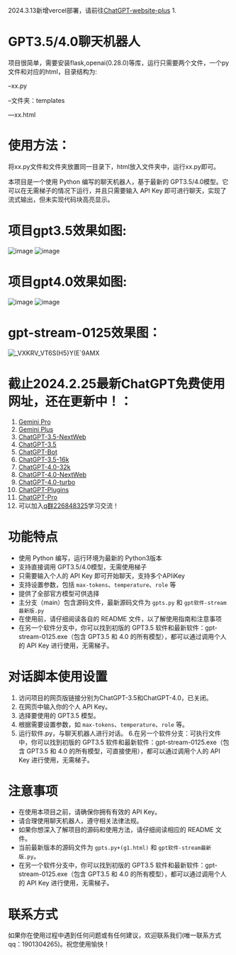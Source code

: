 2024.3.13新增vercel部署，请前往[ChatGPT-website-plus](https://github.com/buwanyuanshen/chatgpt-python-vercel)
1.
# GPT3.5/4.0聊天机器人

 项目很简单，需要安装flask,openai(0.28.0)等库，运行只需要两个文件，一个py文件和对应的html，目录结构为:

–xx.py

–文件夹：templates

 ––xx.html

# 使用方法：
将xx.py文件和文件夹放置同一目录下，html放入文件夹中，运行xx.py即可。

本项目是一个使用 Python 编写的聊天机器人，基于最新的 GPT3.5/4.0模型。它可以在无需梯子的情况下运行，并且只需要输入 API Key 即可进行聊天，实现了流式输出，但未实现代码块高亮显示。

         
# 项目gpt3.5效果如图:
![image](https://github.com/buwanyuanshen/Chatgpt-python/assets/144007759/b9c3b64d-8483-45d5-9ccd-548a2a96112e)
![image](https://github.com/buwanyuanshen/Chatgpt-python/assets/144007759/81188db0-c9ef-4ca4-840b-df8d26de2256)

# 项目gpt4.0效果如图:
![image](https://github.com/buwanyuanshen/Chatgpt-python/assets/144007759/24374c6f-2b57-4e89-a4db-c8cceaed26c8)
![image](https://github.com/buwanyuanshen/Chatgpt-python/assets/144007759/eb2beaa6-496a-44c3-9330-f6cb6c747f28)

# gpt-stream-0125效果图：
![_VXKRV_VT6S(H5}Y(E`9AMX](https://github.com/buwanyuanshen/chatgpt-python/assets/144007759/1a691719-20ce-4e22-b1dc-19d36ef6faee)



# 截止2024.2.25最新ChatGPT免费使用网址，还在更新中！：
1. [Gemini Pro](https://ccfgpt.cn)
2. [Gemini Plus](https://66.ccf666.cn)
3. [ChatGPT-3.5-NextWeb](https://ccf666.cn)
4. [ChatGPT-3.5](https://6.ccfgpt.cn)
5. [ChatGPT-Bot](https://supergpt.shop)
6. [ChatGPT-3.5-16k](https://6.ccf666.cn)
7. [ChatGPT-4.0-32k](https://66.supergpt.shop)
8. [ChatGPT-4.0-NextWeb](https://chatpro.icu)
9. [ChatGPT-4.0-turbo](https://6.chatpro.icu)
10. [ChatGPT-Plugins](https://6.supergpt.shop)
11. [ChatGPT-Pro](https://66.chatpro.icu)
12. 可以加入[q群226848325](https://qm.qq.com/cgi-bin/qm/qr?_wv=1027&k=1OOigjF5hxHUSQ5GE5U2UOIwswuckYOe&authKey=2pdTkM0NqehD2OuMojvBMnsmCAUcD6oO3ttDzS5CNle8tnre1a9Jp30aJZVUnC2c&noverify=0&group_code=226848325)学习交流！
# 功能特点

- 使用 Python 编写，运行环境为最新的 Python3版本
- 支持直接调用 GPT3.5/4.0模型，无需使用梯子
- 只需要输入个人的 API Key 即可开始聊天，支持多个APIiKey
- 支持设置参数，包括 `max-tokens`、`temperature`、`role` 等
- 提供了全部官方模型可供选择
- 主分支（main）包含源码文件，最新源码文件为 `gpts.py` 和 `gpt软件-stream最新版.py`
- 在使用前，请仔细阅读各自的 README 文件，以了解使用指南和注意事项
- 在另一个软件分支中，你可以找到初版的 GPT3.5 软件和最新软件：gpt-stream-0125.exe（包含 GPT3.5 和 4.0 的所有模型），都可以通过调用个人的 API Key 进行使用，无需梯子。

# 对话脚本使用设置

1. 访问项目的网页版链接分别为ChatGPT-3.5和ChatGPT-4.0，已关闭。
2. 在网页中输入你的个人 API Key。
3. 选择要使用的 GPT3.5 模型。
4. 根据需要设置参数，如 `max-tokens`、`temperature`、`role` 等。
5. 运行软件.py，与聊天机器人进行对话。
6.在另一个软件分支：可执行文件中，你可以找到初版的 GPT3.5 软件和最新软件：gpt-stream-0125.exe（包含 GPT3.5 和 4.0 的所有模型，可直接使用），都可以通过调用个人的 API Key 进行使用，无需梯子。

# 注意事项

- 在使用本项目之前，请确保你拥有有效的 API Key。
- 请合理使用聊天机器人，遵守相关法律法规。
- 如果你想深入了解项目的源码和使用方法，请仔细阅读相应的 README 文件。
- 当前最新版本的源码文件为 `gpts.py+(g1.html)` 和 `gpt软件-stream最新版.py`。
- 在另一个软件分支中，你可以找到初版的 GPT3.5 软件和最新软件：gpt-stream-0125.exe（包含 GPT3.5 和 4.0 的所有模型），都可以通过调用个人的 API Key 进行使用，无需梯子。

# 联系方式

如果你在使用过程中遇到任何问题或有任何建议，欢迎联系我们(唯一联系方式qq：1901304265)。祝您使用愉快！
